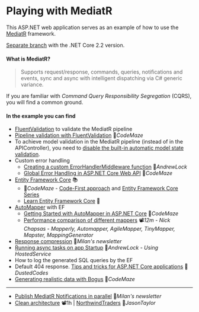 # Playing with MediatR

This ASP.NET web application serves as an example of how to use the [MediatR](https://github.com/jbogard/MediatR) framework.

[Separate branch](https://github.com/19balazs86/PlayingWithMediatR/tree/netcoreapp2.2) with the .NET Core 2.2 version.

#### What is MediatR?
> Supports request/response, commands, queries, notifications and events, sync and async with intelligent dispatching via C# generic variance.

If you are familiar with *Command Query Responsibility Segregation* (CQRS), you will find a common ground.

#### In the example you can find

- [FluentValidation](https://fluentvalidation.net) to validate the MediatR pipeline
- [Pipeline validation with FluentValidation](https://code-maze.com/cqrs-mediatr-fluentvalidation) 📓*CodeMaze*
- To achieve model validation in the MediatR pipeline (instead of in the APIController), you need to [disable the built-in automatic model state validation](https://www.talkingdotnet.com/disable-automatic-model-state-validation-in-asp-net-core-2-1).
- Custom error handling
  - [Creating a custom ErrorHandlerMiddleware function](https://andrewlock.net/creating-a-custom-error-handler-middleware-function) 📓*AndrewLock*
  - [Global Error Handling in ASP.NET Core Web API](https://code-maze.com/global-error-handling-aspnetcore) 📓*CodeMaze*
- [Entity Framework Core](https://docs.microsoft.com/en-us/ef/core/index) 📚
  - 📓*CodeMaze* - [Code-First approach](https://code-maze.com/net-core-web-api-ef-core-code-first/) and [Entity Framework Core Series](https://code-maze.com/entity-framework-core-series/)
  - [Learn Entity Framework Core](https://www.learnentityframeworkcore.com/) 📓
- [AutoMapper](https://github.com/AutoMapper/AutoMapper) with EF
  - [Getting Started with AutoMapper in ASP.NET Core](https://code-maze.com/automapper-net-core/) 📓*CodeMaze*
  - [Performance comparison of different mappers](https://youtu.be/U8gSdQN2jWI) 📽️*12m - Nick Chapsas - Mapperly, Automapper, AgileMapper, TinyMapper, Mapster, MappingGenerator*
- [Response compression](https://www.milanjovanovic.tech/blog/response-compression-in-aspnetcore) 📓*Milan's newsletter*
- [Running async tasks on app Startup](https://andrewlock.net/running-async-tasks-on-app-startup-in-asp-net-core-3) 📓*AndrewLock - Using HostedService*
- How to log the generated SQL queries by the EF
- Default 404 response. [Tips and tricks for ASP.NET Core applications](https://dusted.codes/advanced-tips-and-tricks-for-aspnet-core-applications) 📓*DustedCodes*
- [Generating realistic data with Bogus](https://code-maze.com/data-generation-bogus-dotnet) 📓*CodeMaze*

---

- [Publish MediatR Notifications in parallel](https://www.milanjovanovic.tech/blog/how-to-publish-mediatr-notifications-in-parallel) 📓*Milan's newsletter*
- [Clean architecture](https://www.youtube.com/watch?v=5OtUm1BLmG0) 📽️1h | [NorthwindTraders](https://github.com/JasonGT/NorthwindTraders) 👤*JasonTaylor*
